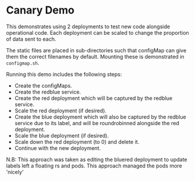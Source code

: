 # Canary Demo

This demonstrates using 2 deployments to test new code alongside operational code. Each deployment can be scaled to change the proportion of data sent to each.

The static files are placed in sub-directories such that configMap can give them the correct filenames by default. Mounting these is demonstrated in `configmap.sh`.

Running this demo includes the following steps:
* Create the configMaps.
* Create the redblue service.
* Create the red deployment which will be captured by the redblue service.
* Scale the red deployment (if desired).
* Create the blue deployment which will also be captured by the redblue service due to its label, and will be roundrobinned alongside the red deployment.
* Scale the blue deployment (if desired).
* Scale down the red deployment (to 0) and delete it.
* Continue with the new deployment.

N.B: This approach was taken as editing the bluered deployment to update labels left a floating rs and pods. This approach managed the pods more 'nicely'
